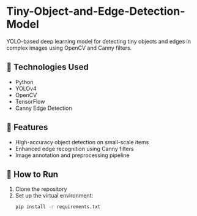 # Tiny-Object-and-Edge-Detection-Model
YOLO-based deep learning model for detecting tiny objects and edges in complex images using OpenCV and Canny filters.

## 🔧 Technologies Used
- Python
- YOLOv4
- OpenCV
- TensorFlow
- Canny Edge Detection

## 📌 Features
- High-accuracy object detection on small-scale items
- Enhanced edge recognition using Canny filters
- Image annotation and preprocessing pipeline

## 🚀 How to Run
1. Clone the repository
2. Set up the virtual environment:
   ```bash
   pip install -r requirements.txt
